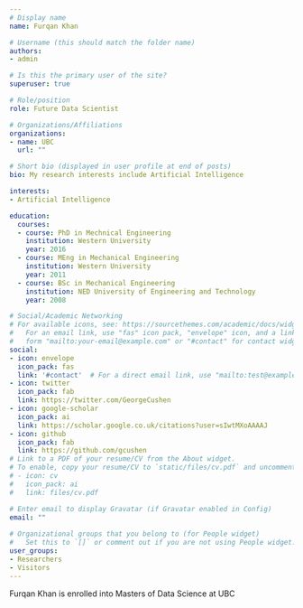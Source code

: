 ```yaml
---
# Display name
name: Furqan Khan

# Username (this should match the folder name)
authors:
- admin

# Is this the primary user of the site?
superuser: true

# Role/position
role: Future Data Scientist

# Organizations/Affiliations
organizations:
- name: UBC
  url: ""

# Short bio (displayed in user profile at end of posts)
bio: My research interests include Artificial Intelligence

interests:
- Artificial Intelligence

education:
  courses:
  - course: PhD in Mechnical Engineering
    institution: Western University
    year: 2016
  - course: MEng in Mechanical Engineering
    institution: Western University
    year: 2011
  - course: BSc in Mechanical Engineering
    institution: NED University of Engineering and Technology
    year: 2008

# Social/Academic Networking
# For available icons, see: https://sourcethemes.com/academic/docs/widgets/#icons
#   For an email link, use "fas" icon pack, "envelope" icon, and a link in the
#   form "mailto:your-email@example.com" or "#contact" for contact widget.
social:
- icon: envelope
  icon_pack: fas
  link: '#contact'  # For a direct email link, use "mailto:test@example.org".
- icon: twitter
  icon_pack: fab
  link: https://twitter.com/GeorgeCushen
- icon: google-scholar
  icon_pack: ai
  link: https://scholar.google.co.uk/citations?user=sIwtMXoAAAAJ
- icon: github
  icon_pack: fab
  link: https://github.com/gcushen
# Link to a PDF of your resume/CV from the About widget.
# To enable, copy your resume/CV to `static/files/cv.pdf` and uncomment the lines below.  
# - icon: cv
#   icon_pack: ai
#   link: files/cv.pdf

# Enter email to display Gravatar (if Gravatar enabled in Config)
email: ""
  
# Organizational groups that you belong to (for People widget)
#   Set this to `[]` or comment out if you are not using People widget.  
user_groups:
- Researchers
- Visitors
---
```


Furqan Khan is enrolled into Masters of Data Science at UBC
